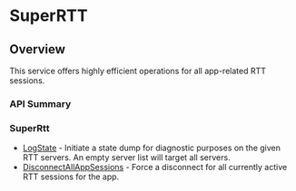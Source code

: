 # SuperRTT
## Overview




This service offers highly efficient operations for all app-related RTT sessions.
### API Summary

### SuperRtt
* [LogState](/api/s2s/superrtt/logstate) - Initiate a state dump for diagnostic purposes on the given RTT servers. An empty server list will target all servers.
* [DisconnectAllAppSessions](/api/s2s/superrtt/disconnectallappsessions) - Force a disconnect for all currently active RTT sessions for the app.

<DocCardList />